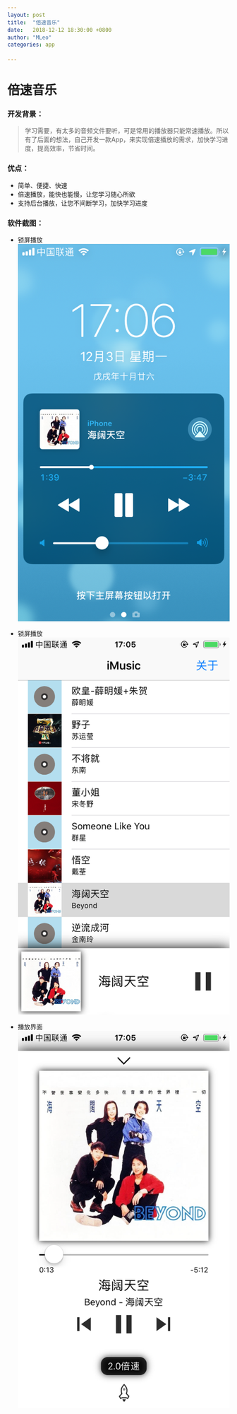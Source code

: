 ```yaml
---
layout: post
title:  "倍速音乐"
date:   2018-12-12 18:30:00 +0800
author: "MLeo"
categories: app

---
```



# 倍速音乐

### 开发背景：

> 学习需要，有太多的音频文件要听，可是常用的播放器只能常速播放。所以有了后面的想法，自己开发一款App，来实现倍速播放的需求，加快学习进度，提高效率，节省时间。

### 优点：

* 简单、便捷、快速
* 倍速播放，能快也能慢，让您学习随心所欲
* 支持后台播放，让您不间断学习，加快学习进度

### 软件截图：

- 锁屏播放  
![锁屏播放](/assets/images/IMG_1.PNG) 

- 锁屏播放  
![播放列表](/assets/images/IMG_2.PNG) 

- 播放界面  
![播放界面](/assets/images/IMG_3.PNG) 



